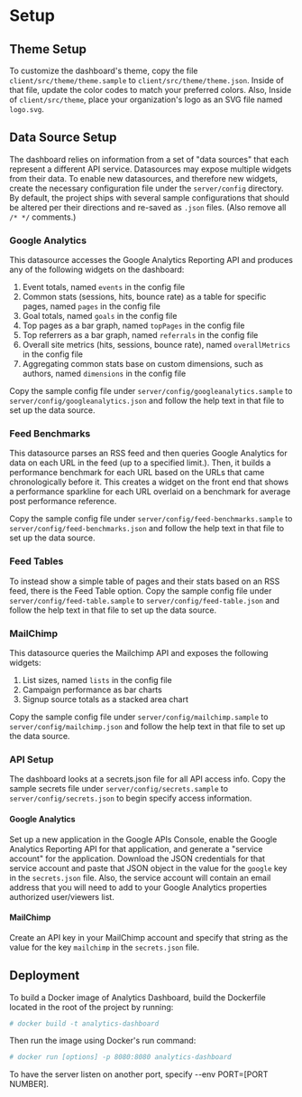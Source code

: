 # Setup

## Theme Setup

To customize the dashboard's theme, copy the file `client/src/theme/theme.sample` to `client/src/theme/theme.json`. Inside of that file, update the color codes to match your preferred colors. Also, Inside of `client/src/theme`, place your organization's logo as an SVG file named `logo.svg`.

## Data Source Setup

The dashboard relies on information from a set of "data sources" that each represent a different API service. Datasources may expose multiple widgets from their data. To enable new datasources, and therefore new widgets, create the necessary configuration file under the `server/config` directory. By default, the project ships with several sample configurations that should be altered per their directions and re-saved as `.json` files. (Also remove all `/* */` comments.)

### Google Analytics

This datasource accesses the Google Analytics Reporting API and produces any of the following widgets on the dashboard:

1. Event totals, named `events` in the config file
2. Common stats (sessions, hits, bounce rate) as a table for specific pages, named `pages` in the config file
3. Goal totals, named `goals` in the config file
4. Top pages as a bar graph, named `topPages` in the config file
5. Top referrers as a bar graph, named `referrals` in the config file
6. Overall site metrics (hits, sessions, bounce rate), named `overallMetrics` in the config file
7. Aggregating common stats base on custom dimensions, such as authors, named `dimensions` in the config file

Copy the sample config file under `server/config/googleanalytics.sample` to `server/config/googleanalytics.json` and follow the help text in that file to set up the data source.

### Feed Benchmarks

This datasource parses an RSS feed and then queries Google Analytics for data on each URL in the feed (up to a specified limit.). Then, it builds a performance benchmark for each URL based on the URLs that came chronologically before it. This creates a widget on the front end that shows a performance sparkline for each URL overlaid on a benchmark for average post performance reference.

Copy the sample config file under `server/config/feed-benchmarks.sample` to `server/config/feed-benchmarks.json` and follow the help text in that file to set up the data source.

### Feed Tables

To instead show a simple table of pages and their stats based on an RSS feed, there is the Feed Table option. Copy the sample config file under `server/config/feed-table.sample` to `server/config/feed-table.json` and follow the help text in that file to set up the data source.

### MailChimp

This datasource queries the Mailchimp API and exposes the following widgets:

1. List sizes, named `lists` in the config file
2. Campaign performance as bar charts
3. Signup source totals as a stacked area chart

Copy the sample config file under `server/config/mailchimp.sample` to `server/config/mailchimp.json` and follow the help text in that file to set up the data source.

### API Setup

The dashboard looks at a secrets.json file for all API access info. Copy the sample secrets file under `server/config/secrets.sample` to `server/config/secrets.json` to begin specify access information.

#### Google Analytics

Set up a new application in the Google APIs Console, enable the Google Analytics Reporting API for that application, and generate a "service account" for the application. Download the JSON credentials for that service account and paste that JSON object in the value for the `google` key in the `secrets.json` file. Also, the service account will contain an email address that you will need to add to your Google Analytics properties authorized user/viewers list.

#### MailChimp

Create an API key in your MailChimp account and specify that string as the value for the key `mailchimp` in the `secrets.json` file.

## Deployment

To build a Docker image of Analytics Dashboard, build the Dockerfile located in the root of the project by running:

```bash
# docker build -t analytics-dashboard
```

Then run the image using Docker's run command:

```bash
# docker run [options] -p 8080:8080 analytics-dashboard
```

To have the server listen on another port, specify --env PORT=[PORT NUMBER].
